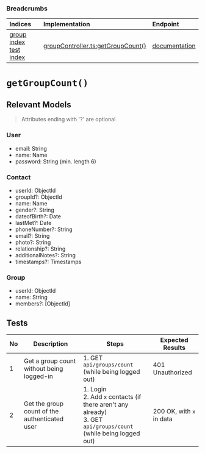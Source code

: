### Breadcrumbs

| Indices | Implementation | Endpoint |
| :----------------------------------------------------------- | :-------------------------------------------------------------------------------------------------------------------- | :--------------------------------------------------------------------------------------------------------------------------------------------------------------- |
| [group index](./index.md)<br>[test index](../index.md) | [groupController.ts:getGroupCount()](../../../../../backend/src/controllers/groupController.ts#L263-L277) | [documentation](../../endpoints/groups/getGroupCount.md) |
# `getGroupCount()`
## Relevant Models
> Attributes ending with '?' are optional
### User
* email: String
* name: Name
* password: String (min. length 6)

### Contact
* userId: ObjectId
* groupId?: ObjectId
* name: Name
* gender?: String
* dateofBirth?: Date
* lastMet?: Date
* phoneNumber?: String
* email?: String
* photo?: String
* relationship?: String
* additionalNotes?: String
* timestamps?: Timestamps

### Group
* userId: ObjectId
* name: String
* members?: [ObjectId]
## Tests
| No  | Description                                   | Steps                                                                                                               | Expected Results         |
| --- | --------------------------------------------- | ------------------------------------------------------------------------------------------------------------------- | ------------------------ |
| 1   | Get a group count without being logged-in     | 1. GET `api/groups/count` (while being logged out)                                                                  | 401 Unauthorized         |
| 2   | Get the group count of the authenticated user | 1. Login<br>2. Add `x` contacts (if there aren't any already)<br>3. GET `api/groups/count` (while being logged out) | 200 OK, with `x` in data |